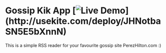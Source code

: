 # Gossip Kik App [![Live Demo](http://usekite.com/live-demo-button.png?)](http://usekite.com/deploy/JHNotbaSN5E5bXnnN)

This is a simple RSS reader for your favourite gossip site PerezHilton.com :) 

